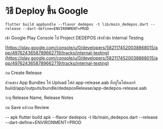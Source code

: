 # วิธี Deploy ขึ้น Google

```
flutter build appbundle --flavor dedepos -t lib/main_dedepos.dart --release --dart-define=ENVIRONMENT=PROD
```


เข้า Google Play Console  ไป Project DEDEPOS เข้าหัวข้อ Internal Testing

[https://play.google.com/console/u/0/developers/5821174520038868015/app/4976243658789662719/tracks/internal-testing](https://play.google.com/console/u/0/developers/5821174520038868015/app/4976243658789662719/tracks/internal-testing)

กด Create Release

ส่วนของ App Bundles ให้ Upload ไฟล์ app-release.aab ที่อยู่ในโฟลเดอร์ build/app/outputs/bundle/dedeposRelease/app-dedepos-release.aab

ระบุ Release Name, Release Notes

กด Save แล้วกด Review

-- apk
flutter build apk --flavor dedepos -t lib/main_dedepos.dart --release --dart-define=ENVIRONMENT=PROD
